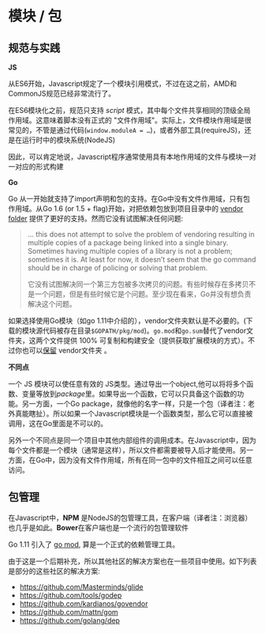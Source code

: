 # 模块 / 包
## 规范与实践
**JS**

从ES6开始，Javascript规定了一个模块引用模式，不过在这之前，AMD和CommonJS规范已经非常流行了。

在ES6模块化之前，规范只支持 *script* 模式，其中每个文件共享相同的顶级全局作用域。这意味着脚本没有正式的 "文件作用域"。实际上，文件模块作用域是很常见的，不管是通过代码(`window.moduleA = …`)，或者外部工具(requireJS)，还是在运行时中的模块系统(NodeJS)

因此，可以肯定地说，Javascript程序通常使用具有本地作用域的文件与模块一对一对应的形式构建

**Go**

Go 从一开始就支持了import声明和包的支持。在Go中没有文件作用域，只有包作用域。从Go 1.6 (or 1.5 + flag)开始，对把依赖包放到项目目录中的 [vendor folder](https://blog.gopheracademy.com/advent-2015/vendor-folder/) 提供了更好的支持。然而它没有试图解决任何问题:


> … this does not attempt to solve the problem of vendoring resulting in multiple copies of a package being linked into a single binary. Sometimes having multiple copies of a library is not a problem; sometimes it is. At least for now, it doesn’t seem that the go command should be in charge of policing or solving that problem.
> 
> 它没有试图解决同一个第三方包被多次拷贝的问题。有些时候存在多拷贝不是一个问题，但是有些时候它是个问题。至少现在看来，Go并没有想负责解决这个问题。

如果选择使用Go模块（如go 1.11中介绍的），vendor文件夹默认是不必要的。(下载的模块源代码被存在目录`$GOPATH/pkg/mod`)。`go.mod`和`go.sum`替代了vendor文件夹，这两个文件提供 100% 可复制和构建安全（提供获取扩展模块的方式）。不过你也可以[保留](https://github.com/golang/go/wiki/Modules#how-do-i-use-vendoring-with-modules-is-vendoring-going-away) vendor文件夹 。


**不同点**

一个 JS 模块可以使任意有效的 JS类型。通过导出一个object,他可以将将多个函数、变量等放到*package*里。如果导出一个函数，它可以只具备这个函数的功能。另一方面，一个Go package，就像他的名字一样，只是一个包（译者注：老外真能瞎扯）。所以如果一个Javascript模块是一个函数类型，那么它可以直接被调用，这在Go里面是不可以的。

另外一个不同点是同一个项目中其他内部组件的调用成本。在Javascript中，因为每个文件都是一个模块（通常是这样），所以文件都需要被导入后才能使用。另一方面，在Go中，因为没有文件作用域，所有在同一包中的文件相互之间可以任意访问。

## 包管理

在Javascript中，**NPM** 是NodeJS的包管理工具，在客户端（译者注：浏览器）也几乎是如此。**Bower**在客户端也是一个流行的包管理软件

Go 1.11 引入了 [go mod](https://github.com/golang/go/wiki/Modules), 算是一个正式的依赖管理工具。

由于这是一个后期补充，所以其他社区的解决方案也在一些项目中使用。如下列表是部分的这些社区的解决方案:

- https://github.com/Masterminds/glide
- https://github.com/tools/godep
- https://github.com/kardianos/govendor
- https://github.com/mattn/gom
- https://github.com/golang/dep
